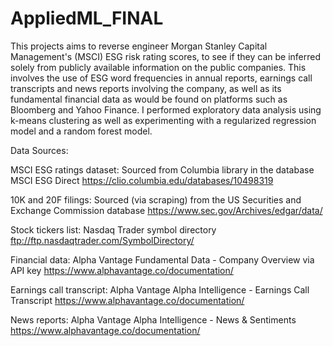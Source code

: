 # AppliedML_FINAL
This projects aims to reverse engineer Morgan Stanley Capital Management's (MSCI) ESG risk rating scores, to see if they can be inferred solely from publicly available information on the public companies. This involves the use of ESG word frequencies in annual reports, earnings call transcripts and news reports involving the company, as well as its fundamental financial data as would be found on platforms such as Bloomberg and Yahoo Finance. I performed exploratory data analysis using k-means clustering as well as experimenting with a regularized regression model and a random forest model. 

Data Sources:

MSCI ESG ratings dataset: Sourced from Columbia library in the database MSCI ESG Direct https://clio.columbia.edu/databases/10498319

10K and 20F filings: Sourced (via scraping) from the US Securities and Exchange Commission database https://www.sec.gov/Archives/edgar/data/

Stock tickers list: Nasdaq Trader symbol directory ftp://ftp.nasdaqtrader.com/SymbolDirectory/

Financial data: Alpha Vantage Fundamental Data - Company Overview via API key https://www.alphavantage.co/documentation/

Earnings call transcript: Alpha Vantage Alpha Intelligence - Earnings Call Transcript https://www.alphavantage.co/documentation/

News reports: Alpha Vantage Alpha Intelligence - News & Sentiments https://www.alphavantage.co/documentation/
